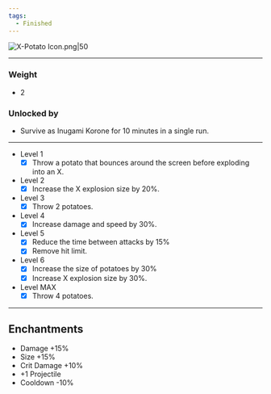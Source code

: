 ```yaml
---
tags:
  - Finished
---
```

![X-Potato Icon.png|50](https://holocure.wiki.gg/images/a/a7/X-Potato_Icon.png)

---
### Weight
- 2
### Unlocked by
- Survive as Inugami Korone for 10 minutes in a single run.
---
- Level 1
	- [x] Throw a potato that bounces around the screen before exploding into an X.
- Level 2
	- [x] Increase the X explosion size by 20%.
- Level 3
	- [x] Throw 2 potatoes.
- Level 4
	- [x] Increase damage and speed by 30%.
- Level 5
	- [x] Reduce the time between attacks by 15%
	- [x] Remove hit limit.
- Level 6
	- [x] Increase the size of potatoes by 30%
	- [x] Increase X explosion size by 30%.
- Level MAX
	- [x] Throw 4 potatoes.
---
## Enchantments
- Damage +15%
- Size +15%
- Crit Damage +10%
- +1 Projectile
- Cooldown -10%